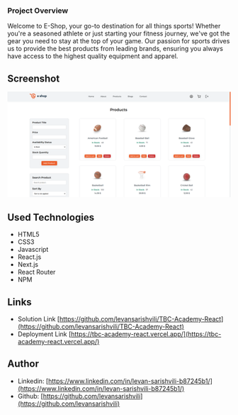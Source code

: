 ### Project Overview

Welcome to E-Shop, your go-to destination for all things sports! Whether you're a seasoned athlete or just starting your fitness journey, we've got the gear you need to stay at the top of your game. Our passion for sports drives us to provide the best products from leading brands, ensuring you always have access to the highest quality equipment and apparel.

## Screenshot

![](./public/assets/project-screenshot.png)

## Used Technologies

- HTML5
- CSS3
- Javascript
- React.js
- Next.js
- React Router
- NPM

## Links

- Solution Link [https://github.com/levansarishvili/TBC-Academy-React](https://github.com/levansarishvili/TBC-Academy-React)
- Deployment Link [https://tbc-academy-react.vercel.app/](https://tbc-academy-react.vercel.app/)

## Author

- Linkedin: [https://www.linkedin.com/in/levan-sarishvili-b87245b1/](https://www.linkedin.com/in/levan-sarishvili-b87245b1/)
- Github: [https://github.com/levansarishvili](https://github.com/levansarishvili)
